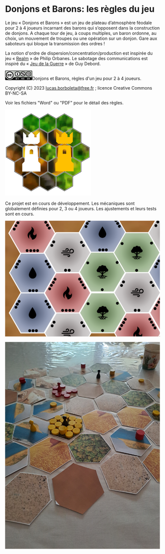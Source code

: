 # Donjons et Barons: les règles du jeu
Le jeu « Donjons et Barons » est un jeu de plateau d’atmosphère féodale pour 2 à 4 joueurs incarnant des barons qui s’opposent dans la construction de donjons. A chaque tour de jeu, à coups multiples, un baron ordonne, au choix, un mouvement de troupes ou une opération sur un donjon. Gare aux saboteurs qui bloque la transmission des ordres !

La notion d'ordre de dispersion/concentration/production est inspirée du jeu « [Realm](https://boardgamegeek.com/boardgame/3024/realm) » de Philip Orbanes. Le sabotage des communications est inspiré du « [Jeu de la Guerre](https://fr.wikipedia.org/wiki/Le_Jeu_de_la_guerre_(livre)) » de Guy Debord.

![](./pictures/CC-BY-NC-SA.png)Donjons et Barons, règles d'un jeu pour 2 à 4 joueurs.

Copyright (C) 2023 [lucas.borboleta@free.fr](mailto:lucas.borboleta@free.fr) ; licence Creative Commons BY-NC-SA

Voir les fichiers "Word" ou "PDF" pour le détail des règles. 

![](./pictures/donjons-logo-2.png)

Ce projet est en cours de développement. Les mécaniques sont globalement définies pour 2, 3 ou 4 joueurs. Les ajustements et leurs tests sont en cours.

<img src="./pictures/2024-0330/W1234-p-pavage.png" style="zoom:60%;" />

![](./pictures/Donjons-et-Barons-2023-0611-1509.jpg)

